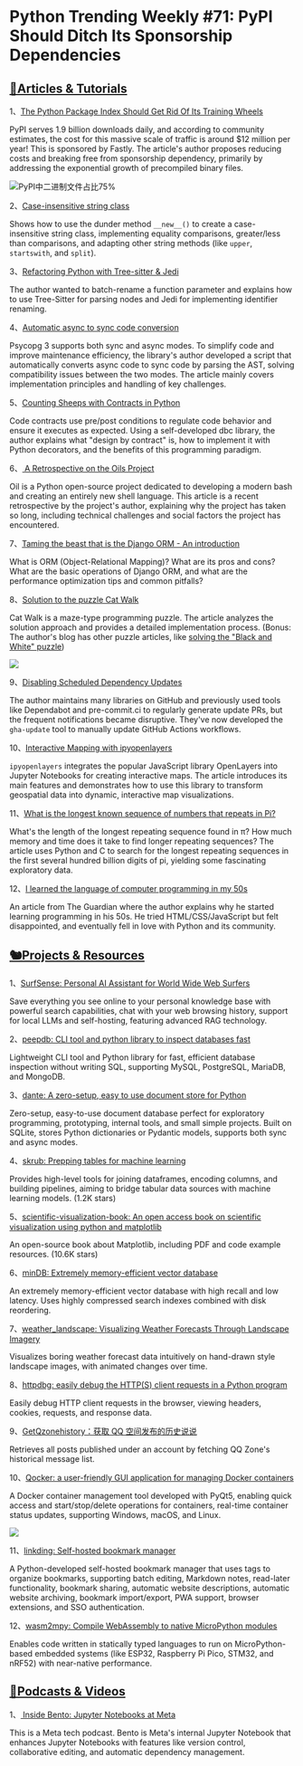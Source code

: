 # Python Trending Weekly #71: PyPI Should Ditch Its Sponsorship Dependencies


## [🦄Articles & Tutorials](https://xiaobot.net/p/python_weekly)

1、[The Python Package Index Should Get Rid Of Its Training Wheels](https://kristoff.it/blog/python-training-wheels/)

PyPI serves 1.9 billion downloads daily, and according to community estimates, the cost for this massive scale of traffic is around $12 million per year! This is sponsored by Fastly. The article's author proposes reducing costs and breaking free from sponsorship dependency, primarily by addressing the exponential growth of precompiled binary files.

![PyPI中二进制文件占比75%](https://img.pythoncat.top/2024-09-28-pypi.png)

2、[Case-insensitive string class](https://mathspp.com/blog/case-insensitive-string-class)

Shows how to use the dunder method `__new__()` to create a case-insensitive string class, implementing equality comparisons, greater/less than comparisons, and adapting other string methods (like `upper`, `startswith`, and `split`).

3、[Refactoring Python with Tree-sitter & Jedi](https://jackevans.bearblog.dev/refactoring-python-with-tree-sitter-jedi/)

The author wanted to batch-rename a function parameter and explains how to use Tree-Sitter for parsing nodes and Jedi for implementing identifier renaming.

4、[Automatic async to sync code conversion](https://www.psycopg.org/articles/2024/09/23/async-to-sync/)

Psycopg 3 supports both sync and async modes. To simplify code and improve maintenance efficiency, the library's author developed a script that automatically converts async code to sync code by parsing the AST, solving compatibility issues between the two modes. The article mainly covers implementation principles and handling of key challenges.

5、[Counting Sheeps with Contracts in Python](https://colorsofcode.ghost.io/counting-sheeps-with-contracts-in-python/)

Code contracts use pre/post conditions to regulate code behavior and ensure it executes as expected. Using a self-developed dbc library, the author explains what "design by contract" is, how to implement it with Python decorators, and the benefits of this programming paradigm. 

6、[ A Retrospective on the Oils Project](https://www.oilshell.org/blog/2024/09/retrospective.html)

Oil is a Python open-source project dedicated to developing a modern bash and creating an entirely new shell language. This article is a recent retrospective by the project's author, explaining why the project has taken so long, including technical challenges and social factors the project has encountered.

7、[Taming the beast that is the Django ORM - An introduction](https://www.davidhang.com/blog/2024-09-01-taming-the-django-orm/)

What is ORM (Object-Relational Mapping)? What are its pros and cons? What are the basic operations of Django ORM, and what are the performance optimization tips and common pitfalls?

8、[Solution to the puzzle Cat Walk](https://wondrousnet.blogspot.com/2024/03/solution-to-puzzle-cat-walk.html)

Cat Walk is a maze-type programming puzzle. The article analyzes the solution approach and provides a detailed implementation process. (Bonus: The author's blog has other puzzle articles, like [solving the "Black and White" puzzle](https://wondrousnet.blogspot.com/2024/09/solution-to-puzzle-black-and-white.html))

![](https://img.pythoncat.top/2024-09-28-Cat-Walk.png)

9、[Disabling Scheduled Dependency Updates](https://davidism.com/disabling-scheduled-dependency-updates)

The author maintains many libraries on GitHub and previously used tools like Dependabot and pre-commit.ci to regularly generate update PRs, but the frequent notifications became disruptive. They've now developed the `gha-update` tool to manually update GitHub Actions workflows.

10、[Interactive Mapping with ipyopenlayers](https://blog.jupyter.org/interactive-mapping-with-ipyopenlayers-2b8bc93bb6c4)

`ipyopenlayers` integrates the popular JavaScript library OpenLayers into Jupyter Notebooks for creating interactive maps. The article introduces its main features and demonstrates how to use this library to transform geospatial data into dynamic, interactive map visualizations.

11、[What is the longest known sequence of numbers that repeats in Pi?](https://sponaugle.com/wp/math_pi_repeat/)

What's the length of the longest repeating sequence found in π? How much memory and time does it take to find longer repeating sequences? The article uses Python and C to search for the longest repeating sequences in the first several hundred billion digits of pi, yielding some fascinating exploratory data.

12、[I learned the language of computer programming in my 50s](https://www.theguardian.com/technology/article/2024/aug/31/learning-computer-programming-language-coding-devil-stack-andrew-smith)

An article from The Guardian where the author explains why he started learning programming in his 50s. He tried HTML/CSS/JavaScript but felt disappointed, and eventually fell in love with Python and its community. 

## [🐿️Projects & Resources](https://xiaobot.net/p/python_weekly)

1、[SurfSense: Personal AI Assistant for World Wide Web Surfers](https://github.com/MODSetter/SurfSense)

Save everything you see online to your personal knowledge base with powerful search capabilities, chat with your web browsing history, support for local LLMs and self-hosting, featuring advanced RAG technology.

2、[peepdb: CLI tool and python library to inspect databases fast](https://github.com/PeepDB-dev/peepdb)

Lightweight CLI tool and Python library for fast, efficient database inspection without writing SQL, supporting MySQL, PostgreSQL, MariaDB, and MongoDB.

3、[dante: A zero-setup, easy to use document store for Python](https://github.com/senko/dante)

Zero-setup, easy-to-use document database perfect for exploratory programming, prototyping, internal tools, and small simple projects. Built on SQLite, stores Python dictionaries or Pydantic models, supports both sync and async modes.

4、[skrub: Prepping tables for machine learning](https://github.com/skrub-data/skrub/)

Provides high-level tools for joining dataframes, encoding columns, and building pipelines, aiming to bridge tabular data sources with machine learning models. (1.2K stars)

5、[scientific-visualization-book: An open access book on scientific visualization using python and matplotlib](https://github.com/rougier/scientific-visualization-book)

An open-source book about Matplotlib, including PDF and code example resources. (10.6K stars)

6、[minDB: Extremely memory-efficient vector database](https://github.com/D-Star-AI/minDB)

An extremely memory-efficient vector database with high recall and low latency. Uses highly compressed search indexes combined with disk reordering.

7、[weather_landscape: Visualizing Weather Forecasts Through Landscape Imagery](https://github.com/lds133/weather_landscape)

Visualizes boring weather forecast data intuitively on hand-drawn style landscape images, with animated changes over time.

8、[httpdbg: easily debug the HTTP(S) client requests in a Python program](https://github.com/cle-b/httpdbg)

Easily debug HTTP client requests in the browser, viewing headers, cookies, requests, and response data.

9、[GetQzonehistory：获取 QQ 空间发布的历史说说](https://github.com/LibraHp/GetQzonehistory)

Retrieves all posts published under an account by fetching QQ Zone's historical message list.

10、[Qocker: a user-friendly GUI application for managing Docker containers](https://github.com/xlmnxp/Qocker)

A Docker container management tool developed with PyQt5, enabling quick access and start/stop/delete operations for containers, real-time container status updates, supporting Windows, macOS, and Linux.

![](https://img.pythoncat.top/2024-09-28-Qocker.png)

11、[linkding: Self-hosted bookmark manager](https://github.com/sissbruecker/linkding)

A Python-developed self-hosted bookmark manager that uses tags to organize bookmarks, supporting batch editing, Markdown notes, read-later functionality, bookmark sharing, automatic website descriptions, automatic website archiving, bookmark import/export, PWA support, browser extensions, and SSO authentication.

12、[wasm2mpy: Compile WebAssembly to native MicroPython modules](https://github.com/vshymanskyy/wasm2mpy)

Enables code written in statically typed languages to run on MicroPython-based embedded systems (like ESP32, Raspberry Pi Pico, STM32, and nRF52) with near-native performance.

## [🐢Podcasts & Videos](https://xiaobot.net/p/python_weekly)

1、[ Inside Bento: Jupyter Notebooks at Meta](https://engineering.fb.com/2024/09/17/data-infrastructure/inside-bento-jupyter-notebooks-at-meta/)

This is a Meta tech podcast. Bento is Meta's internal Jupyter Notebook that enhances Jupyter Notebooks with features like version control, collaborative editing, and automatic dependency management.

